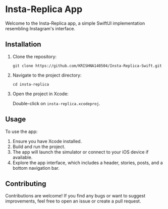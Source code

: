 <!DOCTYPE html>
<html lang="en">
<head>
    <meta charset="UTF-8">
    <meta name="viewport" content="width=device-width, initial-scale=1.0">
</head>
<body>
    <h1>Insta-Replica App</h1>
    <p>Welcome to the Insta-Replica app, a simple SwiftUI implementation resembling Instagram's interface.</p>
    <h2>Installation</h2>
    <ol>
        <li>Clone the repository:</li>
        <pre><code>git clone https://github.com/KRISHNA140504/Insta-Replica-Swift.git</code></pre>
        <li>Navigate to the project directory:</li>
        <pre><code>cd insta-replica</code></pre>
        <li>Open the project in Xcode:</li>
        <p>Double-click on <code>insta-replica.xcodeproj</code>.</p>
    </ol>
    <h2>Usage</h2>
    <p>To use the app:</p>
    <ol>
        <li>Ensure you have Xcode installed.</li>
        <li>Build and run the project.</li>
        <li>The app will launch the simulator or connect to your iOS device if available.</li>
        <li>Explore the app interface, which includes a header, stories, posts, and a bottom navigation bar.</li>
    </ol>
    <h2>Contributing</h2>
    <p>Contributions are welcome! If you find any bugs or want to suggest improvements, feel free to open an issue or create a pull request.</p>
</body>
</html>
